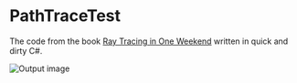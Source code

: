 # PathTraceTest

The code from the book [Ray Tracing in One Weekend](http://a.co/9D0Hcv2) written in quick and dirty C#.

![Output image](https://github.com/krustur/PathTraceTest/output.bmp)
